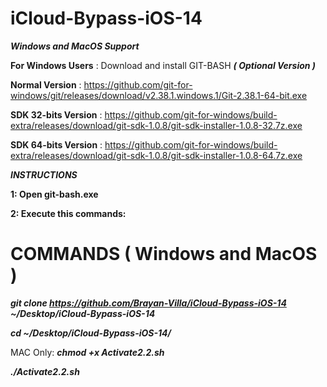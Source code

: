 # iCloud-Bypass-iOS-14


***Windows and MacOS Support***

**For Windows Users** : Download and install GIT-BASH ***( Optional Version )***


**Normal Version** : https://github.com/git-for-windows/git/releases/download/v2.38.1.windows.1/Git-2.38.1-64-bit.exe


**SDK 32-bits Version** : https://github.com/git-for-windows/build-extra/releases/download/git-sdk-1.0.8/git-sdk-installer-1.0.8-32.7z.exe


**SDK 64-bits Version** : https://github.com/git-for-windows/build-extra/releases/download/git-sdk-1.0.8/git-sdk-installer-1.0.8-64.7z.exe

***INSTRUCTIONS***

__1: Open git-bash.exe__

__2: Execute this commands:__

# COMMANDS ( Windows and MacOS )

***git clone https://github.com/Brayan-Villa/iCloud-Bypass-iOS-14 ~/Desktop/iCloud-Bypass-iOS-14***


***cd ~/Desktop/iCloud-Bypass-iOS-14/***

MAC Only: ***chmod +x Activate2.2.sh*** 

***./Activate2.2.sh***
